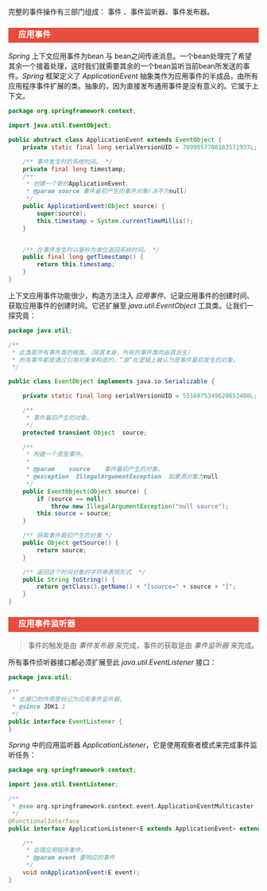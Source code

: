 完整的事件操作有三部门组成： 事件 、事件监听器、事件发布器。

<h3 style="padding-bottom:6px; padding-left:20px; color:#ffffff; background-color:#E74C3C;">应用事件</h3>

*Spring* 上下文应用事件为bean 与 bean之间传递消息。一个bean处理完了希望其余一个接着处理，这时我们就需要其余的一个bean监听当前bean所发送的事件。*Spring* 框架定义了 *ApplicationEvent* 抽象类作为应用事件的半成品，由所有应用程序事件扩展的类。抽象的，因为直接发布通用事件是没有意义的。它属于上下文。

```java
package org.springframework.context;

import java.util.EventObject;

public abstract class ApplicationEvent extends EventObject {
	private static final long serialVersionUID = 7099057708183571937L;

	/** 事件发生时的系统时间。 */
	private final long timestamp;
	/**
	 * 创建一个新的ApplicationEvent。
	 * @param source 事件最初产生的事件对象(决不为null)
	 */
	public ApplicationEvent(Object source) {
		super(source);
		this.timestamp = System.currentTimeMillis();
	}


	/** 在事件发生时以毫秒为单位返回系统时间。 */
	public final long getTimestamp() {
		return this.timestamp;
	}
}
```

上下文应用事件功能很少，构造方法注入 *应用事件*、记录应用事件的创建时间、获取应用事件的创建时间。它还扩展至 *java.util.EventObject* 工具类。让我们一探究竟：

```java
package java.util;

/**
 * 此类是所有事件类的根类。（除其本身，所有的事件类均由其派生）
 * 所有事件都是通过引用对象来构造的，“源”在逻辑上被认为是事件最初发生的对象。
 */

public class EventObject implements java.io.Serializable {

    private static final long serialVersionUID = 5516075349620653480L;

    /**
     * 事件最初产生的对象。
     */
    protected transient Object  source;

    /**
     * 构建一个原型事件。
     *
     * @param    source    事件最初产生的对象。
     * @exception  IllegalArgumentException  如果源对象为null
     */
    public EventObject(Object source) {
        if (source == null)
            throw new IllegalArgumentException("null source");
        this.source = source;
    }

    /** 获取事件最初产生的对象 */
    public Object getSource() {
        return source;
    }

    /** 返回这个时间对象的字符串表现形式  */
    public String toString() {
        return getClass().getName() + "[source=" + source + "]";
    }
}
```



<h3 style="padding-bottom:6px; padding-left:20px; color:#ffffff; background-color:#E74C3C;">应用事件监听器</h3>

> 事件的触发是由 *事件发布器* 来完成，事件的获取是由 *事件监听器* 来完成。

所有事件侦听器接口都必须扩展至此 *java.util.EventListener* 接口：

```java
package java.util;

/**
 * 此接口的作用是标记为应用事件监听器。
 * @since JDK1.1
 */
public interface EventListener {
}

```



*Spring* 中的应用监听器 *ApplicationListener<E extends ApplicationEvent>*，它是使用观察者模式来完成事件监听任务：

```java
package org.springframework.context;

import java.util.EventListener;

/**
 * @see org.springframework.context.event.ApplicationEventMulticaster
 */
@FunctionalInterface
public interface ApplicationListener<E extends ApplicationEvent> extends EventListener {

	/**
	 * 处理应用程序事件。
	 * @param event 要响应的事件
	 */
	void onApplicationEvent(E event);
}
```

